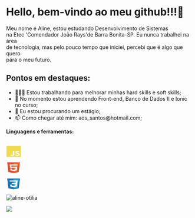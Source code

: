 # Hello, bem-vindo ao meu github!!!<g-emoji class="g-emoji" alias="wave" fallback-src="https://github.githubassets.com/images/icons/emoji/unicode/1f44b.png">👋</g-emoji></h1>

Meu nome é Aline, estou estudando Desenvolvimento de Sistemas</br>
na Etec 'Comendador João Rays'de Barra Bonita-SP. Eu nunca trabalhei na área</br>
de tecnologia, mas pelo pouco tempo que iniciei, percebi que é algo que quero</br>
para o meu futuro.

## Pontos em destaques:
<ul>
  <li> 👨🏽‍💻 Estou trabalhando para melhorar minhas hard skills e soft skills;</li>
   <li> 🌱 No momento estou aprendendo Front-end, Banco de Dados II e Ionic no curso;</li>
   <li> 🎯 Eu estou procurando um estágio;</li>
  <li>📫 Como chegar até mim: aos_santos@hotmail.com; </il>
</ul>

<p dir="auto"><strong>Linguagens e ferramentas:</strong></p>
<div dir="auto">
<br>
<a target="_blank" rel="noopener noreferrer nofollow" href="https://raw.githubusercontent.com/devicons/devicon/master/icons/javascript/javascript-plain.svg"><img align="center" alt="Js" height="30" width="40" src="https://raw.githubusercontent.com/devicons/devicon/master/icons/javascript/javascript-plain.svg" style="max-width: 100%;"></a>
  
<a target="_blank" rel="noopener noreferrer nofollow" href="https://raw.githubusercontent.com/devicons/devicon/master/icons/html5/html5-original.svg"><img align="center" alt="HTML" height="30" width="40" src="https://raw.githubusercontent.com/devicons/devicon/master/icons/html5/html5-original.svg" style="max-width: 100%;"></a> 
  
<a target="_blank" rel="noopener noreferrer nofollow" href="https://raw.githubusercontent.com/devicons/devicon/master/icons/css3/css3-original.svg"><img align="center" alt="CSS" height="30" width="40" src="https://raw.githubusercontent.com/devicons/devicon/master/icons/css3/css3-original.svg" style="max-width: 100%;"></a>

</div>

</article>
 

![aline-otilia](https://media0.giphy.com/media/RbDKaczqWovIugyJmW/giphy.gif?cid=ecf05e47hqoh7pszeo9cmysgdwzjsiumyzw01odux7k10f4c&rid=giphy.gif&ct=g)


<p align = "start">      
   <img alingn="center" src="https://profile-counter.glitch.me/aline-otilia/count.svg" />
 </p>
    
